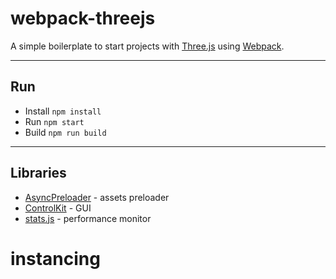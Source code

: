 # webpack-threejs

A simple boilerplate to start projects with [Three.js](https://github.com/mrdoob/three.js/) using [Webpack](https://github.com/webpack).
___

## Run
- Install `npm install`
- Run `npm start`
- Build `npm run build`
___

## Libraries
- [AsyncPreloader](https://github.com/dmnsgn/async-preloader) - assets preloader
- [ControlKit](https://github.com/brunoimbrizi/controlkit.js) - GUI
- [stats.js](https://github.com/mrdoob/stats.js/) - performance monitor
# instancing
